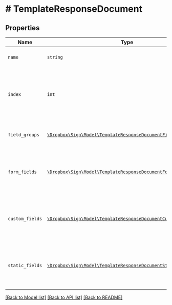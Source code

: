 # # TemplateResponseDocument



## Properties

Name | Type | Description | Notes
------------ | ------------- | ------------- | -------------
| `name` | ```string``` |  Name of the associated file.  |  |
| `index` | ```int``` |  Document ordering, the lowest index is displayed first and the highest last (0-based indexing).  |  |
| `field_groups` | [```\Dropbox\Sign\Model\TemplateResponseDocumentFieldGroup[]```](TemplateResponseDocumentFieldGroup.md) |  An array of Form Field Group objects.  |  |
| `form_fields` | [```\Dropbox\Sign\Model\TemplateResponseDocumentFormFieldBase[]```](TemplateResponseDocumentFormFieldBase.md) |  An array of Form Field objects containing the name and type of each named field.  |  |
| `custom_fields` | [```\Dropbox\Sign\Model\TemplateResponseDocumentCustomFieldBase[]```](TemplateResponseDocumentCustomFieldBase.md) |  An array of Form Field objects containing the name and type of each named field.  |  |
| `static_fields` | [```\Dropbox\Sign\Model\TemplateResponseDocumentStaticFieldBase[]```](TemplateResponseDocumentStaticFieldBase.md) |  An array describing static overlay fields. **NOTE:** Only available for certain subscriptions.  |  |

[[Back to Model list]](../../README.md#models) [[Back to API list]](../../README.md#endpoints) [[Back to README]](../../README.md)
